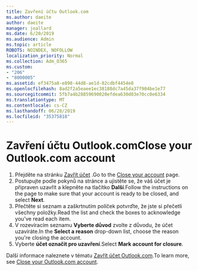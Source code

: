 ```yaml
---
title: Zavření účtu Outlook.com
ms.author: daeite
author: daeite
manager: joallard
ms.date: 6/20/2019
ms.audience: Admin
ms.topic: article
ROBOTS: NOINDEX, NOFOLLOW
localization_priority: Normal
ms.collection: Adm_O365
ms.custom:
- "206"
- "8000005"
ms.assetid: ef3475a8-e898-44d8-ae1d-82cdbf4454e8
ms.openlocfilehash: 8ad2f2a5eaee1ec38188dc7a45da37f904be1e77
ms.sourcegitcommit: 5fb7a4b28859690020efdea630d03e70cc0e6334
ms.translationtype: MT
ms.contentlocale: cs-CZ
ms.lasthandoff: 06/28/2019
ms.locfileid: "35375818"
---
```

# <a name="close-your-outlookcom-account"></a><span data-ttu-id="e4a5b-102">Zavření účtu Outlook.com</span><span class="sxs-lookup"><span data-stu-id="e4a5b-102">Close your Outlook.com account</span></span>

1. <span data-ttu-id="e4a5b-103">Přejděte na stránku [Zavřít účet](https://go.microsoft.com/fwlink/p/?linkid=845493) .</span><span class="sxs-lookup"><span data-stu-id="e4a5b-103">Go to the [Close your account](https://go.microsoft.com/fwlink/p/?linkid=845493) page.</span></span>
2. <span data-ttu-id="e4a5b-104">Postupujte podle pokynů na stránce a ujistěte se, že váš účet je připraven uzavřít a klepněte na tlačítko **Další**.</span><span class="sxs-lookup"><span data-stu-id="e4a5b-104">Follow the instructions on the page to make sure that your account is ready to be closed, and select **Next**.</span></span>
3. <span data-ttu-id="e4a5b-105">Přečtěte si seznam a zaškrtnutím políček potvrďte, že jste si přečetli všechny položky.</span><span class="sxs-lookup"><span data-stu-id="e4a5b-105">Read the list and check the boxes to acknowledge you've read each item.</span></span>
4. <span data-ttu-id="e4a5b-106">V rozevíracím seznamu **Vyberte důvod** zvolte z důvodu, že účet uzavíráte.</span><span class="sxs-lookup"><span data-stu-id="e4a5b-106">In the **Select a reason** drop-down list, choose the reason you're closing the account.</span></span>
5. <span data-ttu-id="e4a5b-107">Vyberte **účet označit pro uzavření**.</span><span class="sxs-lookup"><span data-stu-id="e4a5b-107">Select **Mark account for closure**.</span></span>

<span data-ttu-id="e4a5b-108">Další informace naleznete v tématu [Zavřít účet Outlook.com](https://support.office.com/article/564b801e-2a47-4cb2-afa8-12ead3185038?wt.mc_id=Office_Outlook_com_Alchemy).</span><span class="sxs-lookup"><span data-stu-id="e4a5b-108">To learn more, see [Close your Outlook.com account](https://support.office.com/article/564b801e-2a47-4cb2-afa8-12ead3185038?wt.mc_id=Office_Outlook_com_Alchemy).</span></span>
  